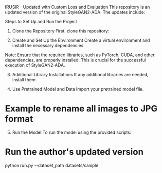 
IRUSIR - Updated with Custom Loss and Evaluation
This repository is an updated version of the original StyleGAN2-ADA. The updates include:

Steps to Set Up and Run the Project
1. Clone the Repository
First, clone this repository:


2. Create and Set Up the Environment
Create a virtual environment and install the necessary dependencies:

Note: Ensure that the required libraries, such as PyTorch, CUDA, and other dependencies, are properly installed. This is crucial for the successful execution of StyleGAN2-ADA.

3. Additional Library Installations
If any additional libraries are needed, install them:

4. Use Pretrained Model and Data
Import your pretrained model file.

# Example to rename all images to JPG format

5. Run the Model
To run the model using the provided scripts:

# Run the author's updated version
python run.py --dataset_path datasets/sample



